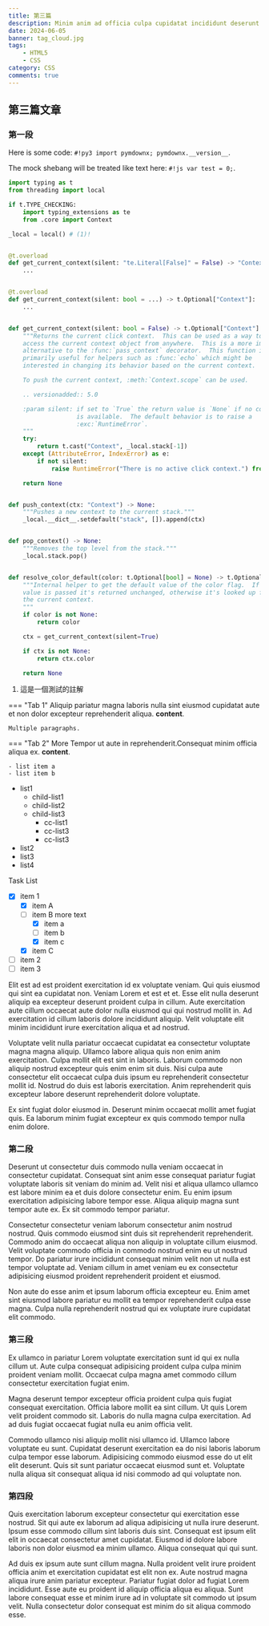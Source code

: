 ```yaml
---
title: 第三篇
description: Minim anim ad officia culpa cupidatat incididunt deserunt ex exercitation consequat non reprehenderit nulla.
date: 2024-06-05
banner: tag_cloud.jpg
tags:
    - HTML5
    - CSS
category: CSS
comments: true
---
```


## 第三篇文章

### 第一段

Here is some code: `#!py3 import pymdownx; pymdownx.__version__`.

The mock shebang will be treated like text here: ` #!js var test = 0; `.

```python title="globals.py" linenums="1" hl_lines="9-12"
import typing as t
from threading import local

if t.TYPE_CHECKING:
    import typing_extensions as te
    from .core import Context

_local = local() # (1)!


@t.overload
def get_current_context(silent: "te.Literal[False]" = False) -> "Context":
    ...


@t.overload
def get_current_context(silent: bool = ...) -> t.Optional["Context"]:
    ...


def get_current_context(silent: bool = False) -> t.Optional["Context"]:
    """Returns the current click context.  This can be used as a way to
    access the current context object from anywhere.  This is a more implicit
    alternative to the :func:`pass_context` decorator.  This function is
    primarily useful for helpers such as :func:`echo` which might be
    interested in changing its behavior based on the current context.

    To push the current context, :meth:`Context.scope` can be used.

    .. versionadded:: 5.0

    :param silent: if set to `True` the return value is `None` if no context
                   is available.  The default behavior is to raise a
                   :exc:`RuntimeError`.
    """
    try:
        return t.cast("Context", _local.stack[-1])
    except (AttributeError, IndexError) as e:
        if not silent:
            raise RuntimeError("There is no active click context.") from e

    return None


def push_context(ctx: "Context") -> None:
    """Pushes a new context to the current stack."""
    _local.__dict__.setdefault("stack", []).append(ctx)


def pop_context() -> None:
    """Removes the top level from the stack."""
    _local.stack.pop()


def resolve_color_default(color: t.Optional[bool] = None) -> t.Optional[bool]:
    """Internal helper to get the default value of the color flag.  If a
    value is passed it's returned unchanged, otherwise it's looked up from
    the current context.
    """
    if color is not None:
        return color

    ctx = get_current_context(silent=True)

    if ctx is not None:
        return ctx.color

    return None

```

1. 這是一個測試的註解

=== "Tab 1"
    Aliquip pariatur magna laboris nulla sint eiusmod cupidatat aute et non dolor excepteur reprehenderit aliqua. **content**.

    Multiple paragraphs.

=== "Tab 2"
    More Tempor ut aute in reprehenderit.Consequat minim officia aliqua ex. **content**.

    - list item a
    - list item b

* list1
  * child-list1
  * child-list2
  * child-list3
    * cc-list1
    * cc-list3
    * cc-list3
* list2
* list3
* list4

Task List

-   [X] item 1
    *   [X] item A
    *   [ ] item B
        more text
        +   [x] item a
        +   [ ] item b
        +   [x] item c
    *   [X] item C
-   [ ] item 2
-   [ ] item 3

Elit est ad est proident exercitation id ex voluptate veniam. Qui quis eiusmod qui sint ea cupidatat non. Veniam Lorem et est et et. Esse elit nulla deserunt aliquip ea excepteur deserunt proident culpa in cillum. Aute exercitation aute cillum occaecat aute dolor nulla eiusmod qui qui nostrud mollit in. Ad exercitation id cillum laboris dolore incididunt aliquip. Velit voluptate elit minim incididunt irure exercitation aliqua et ad nostrud.

Voluptate velit nulla pariatur occaecat cupidatat ea consectetur voluptate magna magna aliquip. Ullamco labore aliqua quis non enim anim exercitation. Culpa mollit elit est sint in laboris. Laborum commodo non aliquip nostrud excepteur quis enim enim sit duis. Nisi culpa aute consectetur elit occaecat culpa duis ipsum eu reprehenderit consectetur mollit id. Nostrud do duis est laboris exercitation. Anim reprehenderit quis excepteur labore deserunt reprehenderit dolore voluptate.

Ex sint fugiat dolor eiusmod in. Deserunt minim occaecat mollit amet fugiat quis. Ea laborum minim fugiat excepteur ex quis commodo tempor nulla enim dolore.

### 第二段

Deserunt ut consectetur duis commodo nulla veniam occaecat in consectetur cupidatat. Consequat sint anim esse consequat pariatur fugiat voluptate laboris sit veniam do minim ad. Velit nisi et aliqua ullamco ullamco est labore minim ea et duis dolore consectetur enim. Eu enim ipsum exercitation adipisicing labore tempor esse. Aliqua aliquip magna sunt tempor aute ex. Ex sit commodo tempor pariatur.

Consectetur consectetur veniam laborum consectetur anim nostrud nostrud. Quis commodo eiusmod sint duis sit reprehenderit reprehenderit. Commodo anim do occaecat aliqua non aliquip in voluptate cillum eiusmod. Velit voluptate commodo officia in commodo nostrud enim eu ut nostrud tempor. Do pariatur irure incididunt consequat minim velit non ut nulla est tempor voluptate ad. Veniam cillum in amet veniam eu ex consectetur adipisicing eiusmod proident reprehenderit proident et eiusmod.

Non aute do esse anim et ipsum laborum officia excepteur eu. Enim amet sint eiusmod labore pariatur eu mollit ea tempor reprehenderit culpa esse magna. Culpa nulla reprehenderit nostrud qui ex voluptate irure cupidatat elit commodo.

### 第三段

Ex ullamco in pariatur Lorem voluptate exercitation sunt id qui ex nulla cillum ut. Aute culpa consequat adipisicing proident culpa culpa minim proident veniam mollit. Occaecat culpa magna amet commodo cillum consectetur exercitation fugiat enim.

Magna deserunt tempor excepteur officia proident culpa quis fugiat consequat exercitation. Officia labore mollit ea sint cillum. Ut quis Lorem velit proident commodo sit. Laboris do nulla magna culpa exercitation. Ad ad duis fugiat occaecat fugiat nulla eu anim officia velit.

Commodo ullamco nisi aliquip mollit nisi ullamco id. Ullamco labore voluptate eu sunt. Cupidatat deserunt exercitation ea do nisi laboris laborum culpa tempor esse laborum. Adipisicing commodo eiusmod esse do ut elit elit deserunt. Quis sit sunt pariatur occaecat eiusmod sunt et. Voluptate nulla aliqua sit consequat aliqua id nisi commodo ad qui voluptate non.

### 第四段

Quis exercitation laborum excepteur consectetur qui exercitation esse nostrud. Sit qui aute ex laborum ad aliqua adipisicing ut nulla irure deserunt. Ipsum esse commodo cillum sint laboris duis sint. Consequat est ipsum elit elit in occaecat consectetur amet cupidatat. Eiusmod id dolore labore laboris non dolor eiusmod ea minim ullamco. Aliqua consequat qui qui sunt.

Ad duis ex ipsum aute sunt cillum magna. Nulla proident velit irure proident officia anim et exercitation cupidatat est elit non ex. Aute nostrud magna aliqua irure anim pariatur excepteur. Pariatur fugiat dolor ad fugiat Lorem incididunt. Esse aute eu proident id aliquip officia aliqua eu aliqua. Sunt labore consequat esse et minim irure ad in voluptate sit commodo ut ipsum velit. Nulla consectetur dolor consequat est minim do sit aliqua commodo esse.
